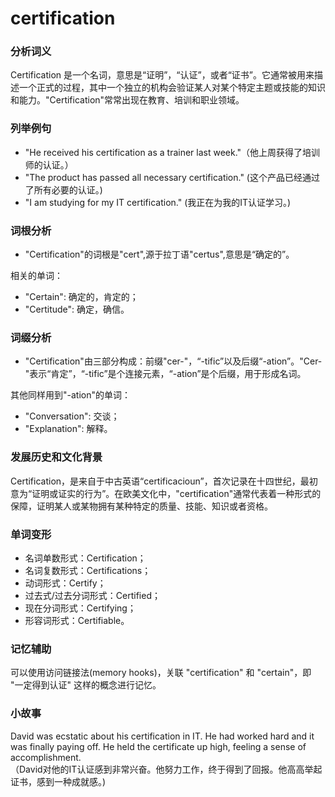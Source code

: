 # certification

### 分析词义

  

Certification 是一个名词，意思是“证明”，“认证”，或者“证书”。它通常被用来描述一个正式的过程，其中一个独立的机构会验证某人对某个特定主题或技能的知识和能力。"Certification"常常出现在教育、培训和职业领域。

  

### 列举例句

  

*   "He received his certification as a trainer last week."（他上周获得了培训师的认证。）
*   "The product has passed all necessary certification." (这个产品已经通过了所有必要的认证。)
*   "I am studying for my IT certification." (我正在为我的IT认证学习。)

  

### 词根分析

  

*   "Certification"的词根是"cert",源于拉丁语"certus",意思是“确定的”。

  

相关的单词：

  

*   "Certain": 确定的，肯定的；
*   "Certitude": 确定，确信。

  

### 词缀分析

  

*   "Certification"由三部分构成：前缀"cer-"，“-tific”以及后缀“-ation”。"Cer-"表示“肯定”，“-tific”是个连接元素，“-ation”是个后缀，用于形成名词。

  

其他同样用到"-ation"的单词：

  

*   "Conversation": 交谈；
*   "Explanation": 解释。

  

### 发展历史和文化背景

  

Certification，是来自于中古英语“certificacioun”，首次记录在十四世纪，最初意为“证明或证实的行为”。在欧美文化中，"certification"通常代表着一种形式的保障，证明某人或某物拥有某种特定的质量、技能、知识或者资格。

  

### 单词变形

  

*   名词单数形式：Certification；
*   名词复数形式：Certifications；
*   动词形式：Certify；
*   过去式/过去分词形式：Certified；
*   现在分词形式：Certifying；
*   形容词形式：Certifiable。

  

### 记忆辅助

  

可以使用访问链接法(memory hooks)，关联 "certification" 和 "certain"，即 "一定得到认证" 这样的概念进行记忆。

  

### 小故事

  

David was ecstatic about his certification in IT. He had worked hard and it was finally paying off. He held the certificate up high, feeling a sense of accomplishment.  
（David对他的IT认证感到非常兴奋。他努力工作，终于得到了回报。他高高举起证书，感到一种成就感。)
